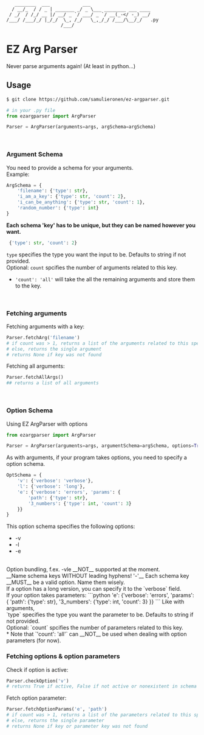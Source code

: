 ```
   ________  ___            ___                      
  / __/_  / / _ | _______ _/ _ \___ ________ ___ ____
 / _/  / /_/ __ |/ __/ _ `/ ___/ _ `/ __(_-</ -_) __/
/___/ /___/_/ |_/_/  \_, /_/   \_,_/_/ /___/\__/_/   .py
                    /___/                            
```

# EZ Arg Parser
Never parse arguments again! (At least in python...)<br>

## Usage
```bash
$ git clone https://github.com/samulieronen/ez-argparser.git
```
```python
# in your .py file
from ezargparser import ArgParser

Parser = ArgParser(arguments=args, argSchema=argSchema)
```
<br>

### Argument Schema
You need to provide a schema for your arguments.<br>
Example:
```python
ArgSchema = {
	'filename': {'type': str},
	'i_am_a_key': {'type': str, 'count': 2},
	'i_can_be_anything': {'type': str, 'count': 1},
	'random_number': {'type': int}
}
```
__Each schema 'key' has to be unique, but they can be named however you want.__
```python
 {'type': str, 'count': 2}
```
`type` specifies the type you want the input to be. Defaults to string if not provided.<br>
Optional: `count` spcifies the number of arguments related to this key.<br>
* `'count': 'all'` will take the all the remaining arguments and store them to the key.
<br>

### Fetching arguments
Fetching arguments with a key:
```python
Parser.fetchArg('filename')
# if count was > 1, returns a list of the arguments related to this specific key.
# else, returns the single argument
# returns None if key was not found
```
Fetching all arguments:
```python
Parser.fetchAllArgs()
## returns a list of all arguments
```
<br>

### Option Schema
Using EZ ArgParser with options
```python
from ezargparser import ArgParser

Parser = ArgParser(arguments=args, argumentSchema=argSchema, options=True, optionSchema=optSchema)
```
As with arguments, if your program takes options, you need to specify a option schema.<br>
```python
OptSchema = {
	'v': {'verbose': 'verbose'},
	'l': {'verbose': 'long'},
	'e': {'verbose': 'errors', 'params': {
		'path': {'type': str},
		'3_numbers': {'type': int, 'count': 3}
	}}
}
```
This option schema specifies the following options:
* -v
* -l
* -e
<br>
Option bundling, f.ex. -vle __NOT__ supported at the moment.<br>
__Name schema keys WITHOUT leading hyphens! '-'__
Each schema key __MUST__ be a valid option. Name them wisely.<br>
If a option has a long version, you can specify it to the `verbose` field.<br>
If your option takes parameters:
```python
'e': {'verbose': 'errors', 'params': {
		'path': {'type': str},
		'3_numbers': {'type': int, 'count': 3}
	}}
```
Like with arguments,<br>
`type` specifies the type you want the parameter to be. Defaults to string if not provided.<br>
Optional: `count` spcifies the number of parameters related to this key.<br>
* Note that `'count': 'all'` can __NOT__ be used when dealing with option parameters (for now).
<br>

### Fetching options & option parameters
Check if option is active:
```python
Parser.checkOption('v')
# returns True if active, False if not active or nonexistent in schema
```
Fetch option parameter:
```python
Parser.fetchOptionParams('e', 'path')
# if count was > 1, returns a list of the parameters related to this specific key.
# else, returns the single parameter
# returns None if key or parameter key was not found
```
